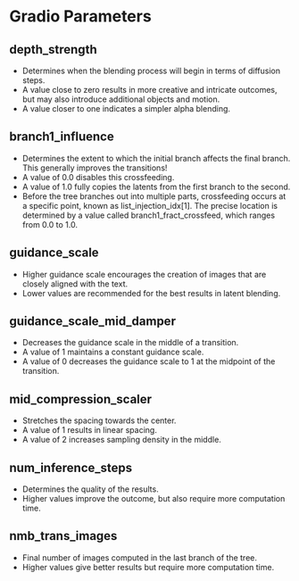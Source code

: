 # Gradio Parameters

## depth_strength
- Determines when the blending process will begin in terms of diffusion steps.
- A value close to zero results in more creative and intricate outcomes, but may also introduce additional objects and motion.
- A value closer to one indicates a simpler alpha blending.

## branch1_influence
- Determines the extent to which the initial branch affects the final branch. This generally improves the transitions!
- A value of 0.0 disables this crossfeeding.
- A value of 1.0 fully copies the latents from the first branch to the second.
- Before the tree branches out into multiple parts, crossfeeding occurs at a specific point, known as list_injection_idx[1]. The precise location is determined by a value called branch1_fract_crossfeed, which ranges from 0.0 to 1.0.

## guidance_scale
- Higher guidance scale encourages the creation of images that are closely aligned with the text.
- Lower values are recommended for the best results in latent blending.

## guidance_scale_mid_damper
- Decreases the guidance scale in the middle of a transition.
- A value of 1 maintains a constant guidance scale.
- A value of 0 decreases the guidance scale to 1 at the midpoint of the transition.

## mid_compression_scaler
- Stretches the spacing towards the center.
- A value of 1 results in linear spacing.
- A value of 2 increases sampling density in the middle.

## num_inference_steps
- Determines the quality of the results.
- Higher values improve the outcome, but also require more computation time.

## nmb_trans_images
- Final number of images computed in the last branch of the tree.
- Higher values give better results but require more computation time.
